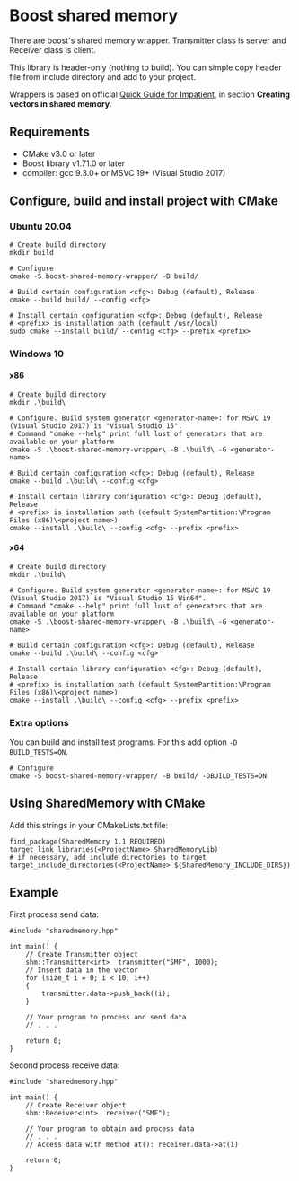 # Boost shared memory

There are boost's shared memory wrapper. Transmitter class is server and Receiver class is client.

This library is header-only (nothing to build). You can simple copy header file from include directory and add to your project.

Wrappers is based on official [Quick Guide for Impatient](https://www.boost.org/doc/libs/1_38_0/doc/html/interprocess/quick_guide.html
), in section **Creating vectors in shared memory**.

## Requirements

- CMake v3.0 or later
- Boost library v1.71.0 or later
- compiler: gcc 9.3.0+ or MSVC 19+ (Visual Studio 2017)

## Configure, build and install project with CMake

### Ubuntu 20.04

```
# Create build directory
mkdir build

# Configure
cmake -S boost-shared-memory-wrapper/ -B build/

# Build certain configuration <cfg>: Debug (default), Release
cmake --build build/ --config <cfg>

# Install certain configuration <cfg>: Debug (default), Release
# <prefix> is installation path (default /usr/local)
sudo cmake --install build/ --config <cfg> --prefix <prefix>
```

### Windows 10

#### x86

```
# Create build directory
mkdir .\build\

# Configure. Build system generator <generator-name>: for MSVC 19 (Visual Studio 2017) is "Visual Studio 15".
# Command "cmake --help" print full lust of generators that are available on your platform
cmake -S .\boost-shared-memory-wrapper\ -B .\build\ -G <generator-name>

# Build certain configuration <cfg>: Debug (default), Release
cmake --build .\build\ --config <cfg>

# Install certain library configuration <cfg>: Debug (default), Release
# <prefix> is installation path (default SystemPartition:\Program Files (x86)\<project name>)
cmake --install .\build\ --config <cfg> --prefix <prefix>
```

#### x64

```
# Create build directory
mkdir .\build\

# Configure. Build system generator <generator-name>: for MSVC 19 (Visual Studio 2017) is "Visual Studio 15 Win64".
# Command "cmake --help" print full lust of generators that are available on your platform
cmake -S .\boost-shared-memory-wrapper\ -B .\build\ -G <generator-name>

# Build certain configuration <cfg>: Debug (default), Release
cmake --build .\build\ --config <cfg>

# Install certain library configuration <cfg>: Debug (default), Release
# <prefix> is installation path (default SystemPartition:\Program Files (x86)\<project name>)
cmake --install .\build\ --config <cfg> --prefix <prefix>
```

### Extra options

You can build and install test programs. For this add option `-D BUILD_TESTS=ON`.
```
# Configure
cmake -S boost-shared-memory-wrapper/ -B build/ -DBUILD_TESTS=ON
```

## Using SharedMemory with CMake

Add this strings in your CMakeLists.txt file:
```
find_package(SharedMemory 1.1 REQUIRED)
target_link_libraries(<ProjectName> SharedMemoryLib)
# if necessary, add include directories to target
target_include_directories(<ProjectName> ${SharedMemory_INCLUDE_DIRS})
```

## Example

First process send data:
```
#include "sharedmemory.hpp"

int main() {
    // Create Transmitter object
    shm::Transmitter<int>  transmitter("SMF", 1000);
    // Insert data in the vector
    for (size_t i = 0; i < 10; i++)
    {
        transmitter.data->push_back((i);
    }

    // Your program to process and send data
    // . . .

    return 0;
}
```

Second process receive data:
```
#include "sharedmemory.hpp"

int main() {
    // Create Receiver object
    shm::Receiver<int>  receiver("SMF");

    // Your program to obtain and process data
    // . . .
    // Access data with method at(): receiver.data->at(i)
    
    return 0;
}
```
